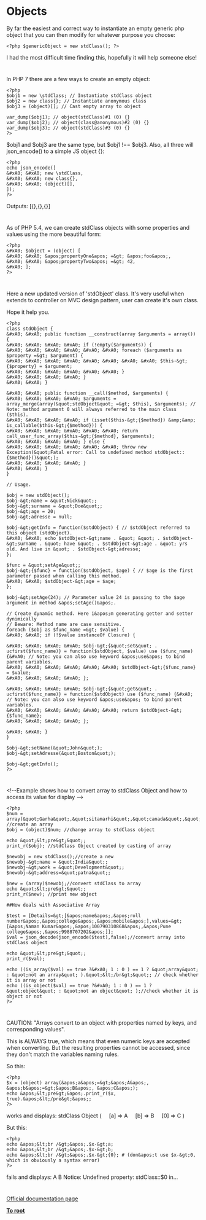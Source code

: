 # Objects





By far the easiest and correct way to instantiate an empty generic php object that you can then modify for whatever purpose you choose:





```
<?php $genericObject = new stdClass(); ?>
```




I had the most difficult time finding this, hopefully it will help someone else!

  

#



In PHP 7 there are a few ways to create an empty object:



```
<?php
$obj1 = new \stdClass; // Instantiate stdClass object
$obj2 = new class{}; // Instantiate anonymous class
$obj3 = (object)[]; // Cast empty array to object

var_dump($obj1); // object(stdClass)#1 (0) {}
var_dump($obj2); // object(class@anonymous)#2 (0) {}
var_dump($obj3); // object(stdClass)#3 (0) {}
?>
```


$obj1 and $obj3 are the same type, but $obj1 !== $obj3. Also, all three will json_encode() to a simple JS object {}:



```
<?php
echo json_encode([
&#xA0; &#xA0; new \stdClass,
&#xA0; &#xA0; new class{},
&#xA0; &#xA0; (object)[],
]);
?>
```


Outputs: [{},{},{}]

  

#



As of PHP 5.4, we can create stdClass objects with some properties and values using the more beautiful form:



```
<?php
&#xA0; $object = (object) [
&#xA0; &#xA0; &apos;propertyOne&apos; =&gt; &apos;foo&apos;,
&#xA0; &#xA0; &apos;propertyTwo&apos; =&gt; 42,
&#xA0; ];
?>
```



  

#



Here a new updated version of &apos;stdObject&apos; class. It&apos;s very useful when extends to controller on MVC design pattern, user can create it&apos;s own class.

Hope it help you.

 

```
<?php
class stdObject {
&#xA0; &#xA0; public function __construct(array $arguments = array()) {
&#xA0; &#xA0; &#xA0; &#xA0; if (!empty($arguments)) {
&#xA0; &#xA0; &#xA0; &#xA0; &#xA0; &#xA0; foreach ($arguments as $property =&gt; $argument) {
&#xA0; &#xA0; &#xA0; &#xA0; &#xA0; &#xA0; &#xA0; &#xA0; $this-&gt;{$property} = $argument;
&#xA0; &#xA0; &#xA0; &#xA0; &#xA0; &#xA0; }
&#xA0; &#xA0; &#xA0; &#xA0; }
&#xA0; &#xA0; }

&#xA0; &#xA0; public function __call($method, $arguments) {
&#xA0; &#xA0; &#xA0; &#xA0; $arguments = array_merge(array(&quot;stdObject&quot; =&gt; $this), $arguments); // Note: method argument 0 will always referred to the main class ($this).
&#xA0; &#xA0; &#xA0; &#xA0; if (isset($this-&gt;{$method}) &amp;&amp; is_callable($this-&gt;{$method})) {
&#xA0; &#xA0; &#xA0; &#xA0; &#xA0; &#xA0; return call_user_func_array($this-&gt;{$method}, $arguments);
&#xA0; &#xA0; &#xA0; &#xA0; } else {
&#xA0; &#xA0; &#xA0; &#xA0; &#xA0; &#xA0; throw new Exception(&quot;Fatal error: Call to undefined method stdObject::{$method}()&quot;);
&#xA0; &#xA0; &#xA0; &#xA0; }
&#xA0; &#xA0; }
}

// Usage.

$obj = new stdObject();
$obj-&gt;name = &quot;Nick&quot;;
$obj-&gt;surname = &quot;Doe&quot;;
$obj-&gt;age = 20;
$obj-&gt;adresse = null;

$obj-&gt;getInfo = function($stdObject) { // $stdObject referred to this object (stdObject).
&#xA0; &#xA0; echo $stdObject-&gt;name . &quot; &quot; . $stdObject-&gt;surname . &quot; have &quot; . $stdObject-&gt;age . &quot; yrs old. And live in &quot; . $stdObject-&gt;adresse;
};

$func = &quot;setAge&quot;;
$obj-&gt;{$func} = function($stdObject, $age) { // $age is the first parameter passed when calling this method.
&#xA0; &#xA0; $stdObject-&gt;age = $age;
};

$obj-&gt;setAge(24); // Parameter value 24 is passing to the $age argument in method &apos;setAge()&apos;.

// Create dynamic method. Here i&apos;m generating getter and setter dynimically
// Beware: Method name are case sensitive.
foreach ($obj as $func_name =&gt; $value) {
&#xA0; &#xA0; if (!$value instanceOf Closure) {

&#xA0; &#xA0; &#xA0; &#xA0; $obj-&gt;{&quot;set&quot; . ucfirst($func_name)} = function($stdObject, $value) use ($func_name) {&#xA0; // Note: you can also use keyword &apos;use&apos; to bind parent variables.
&#xA0; &#xA0; &#xA0; &#xA0; &#xA0; &#xA0; $stdObject-&gt;{$func_name} = $value;
&#xA0; &#xA0; &#xA0; &#xA0; };

&#xA0; &#xA0; &#xA0; &#xA0; $obj-&gt;{&quot;get&quot; . ucfirst($func_name)} = function($stdObject) use ($func_name) {&#xA0; // Note: you can also use keyword &apos;use&apos; to bind parent variables.
&#xA0; &#xA0; &#xA0; &#xA0; &#xA0; &#xA0; return $stdObject-&gt;{$func_name};
&#xA0; &#xA0; &#xA0; &#xA0; };

&#xA0; &#xA0; }
}

$obj-&gt;setName(&quot;John&quot;);
$obj-&gt;setAdresse(&quot;Boston&quot;);

$obj-&gt;getInfo();
?>
```



  

#



&lt;!--Example shows how to convert array to stdClass Object and how to access its value for display --&gt;


```
<?php 
$num = array(&quot;Garha&quot;,&quot;sitamarhi&quot;,&quot;canada&quot;,&quot;patna&quot;); //create an array
$obj = (object)$num; //change array to stdClass object 

echo &quot;&lt;pre&gt;&quot;;
print_r($obj); //stdClass Object created by casting of array 

$newobj = new stdClass();//create a new 
$newobj-&gt;name = &quot;India&quot;;
$newobj-&gt;work = &quot;Development&quot;;
$newobj-&gt;address=&quot;patna&quot;;

$new = (array)$newobj;//convert stdClass to array
echo &quot;&lt;pre&gt;&quot;;
print_r($new); //print new object

##How deals with Associative Array

$test = [Details=&gt;[&apos;name&apos;,&apos;roll number&apos;,&apos;college&apos;,&apos;mobile&apos;],values=&gt;[&apos;Naman Kumar&apos;,&apos;100790310868&apos;,&apos;Pune college&apos;,&apos;9988707202&apos;]];
$val = json_decode(json_encode($test),false);//convert array into stdClass object

echo &quot;&lt;pre&gt;&quot;;
print_r($val);

echo ((is_array($val) == true ?&#xA0; 1 : 0 ) == 1 ? &quot;array&quot; : &quot;not an array&quot; ).&quot;&lt;/br&gt;&quot;; // check whether it is array or not
echo ((is_object($val) == true ?&#xA0; 1 : 0 ) == 1 ? &quot;object&quot; : &quot;not an object&quot; );//check whether it is object or not 
?>
```



  

#



CAUTION:
&quot;Arrays convert to an object with properties named by keys, and corresponding values&quot;.

This is ALWAYS true, which means that even numeric keys are accepted when converting.
But the resulting properties cannot be accessed, since they don&apos;t match the variables naming rules.

So this:


```
<?php
$x = (object) array(&apos;a&apos;=&gt;&apos;A&apos;, &apos;b&apos;=&gt;&apos;B&apos;, &apos;C&apos;);
echo &apos;&lt;pre&gt;&apos;.print_r($x, true).&apos;&lt;/pre&gt;&apos;;
?>
```

works and displays:
stdClass Object
(
&#xA0; &#xA0; [a] =&gt; A
&#xA0; &#xA0; [b] =&gt; B
&#xA0; &#xA0; [0] =&gt; C
)

But this:


```
<?php
echo &apos;&lt;br /&gt;&apos;.$x-&gt;a;
echo &apos;&lt;br /&gt;&apos;.$x-&gt;b;
echo &apos;&lt;br /&gt;&apos;.$x-&gt;{0}; # (don&apos;t use $x-&gt;0, which is obviously a syntax error)
?>
```

fails and displays:
A
B
Notice: Undefined property: stdClass::$0 in...

  

#

[Official documentation page](https://www.php.net/manual/en/language.types.object.php)

**[To root](/README.md)**